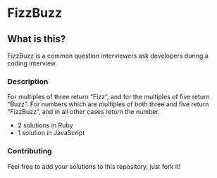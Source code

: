 # FizzBuzz

## What is this?

FizzBuzz is a common question interviewers ask developers during a coding interview.

### Description

For multiples of three return “Fizz”, and for the multiples of five return “Buzz”. For numbers which are multiples of both three and five return “FizzBuzz”, and in all other cases return the number.
- 2 solutions in Ruby
- 1 solution in JavaScript

### Contributing

Feel free to add your solutions to this repository, just fork it!
